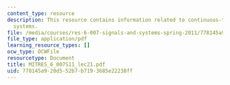 ```yaml
---
content_type: resource
description: This resource contains information related to continuous-time second-order
  systems.
file: /media/courses/res-6-007-signals-and-systems-spring-2011/778145a920d552b7b7193685e22238ff_MITRES_6_007S11_lec21.pdf
file_type: application/pdf
learning_resource_types: []
ocw_type: OCWFile
resourcetype: Document
title: MITRES_6_007S11_lec21.pdf
uid: 778145a9-20d5-52b7-b719-3685e22238ff
---
```

